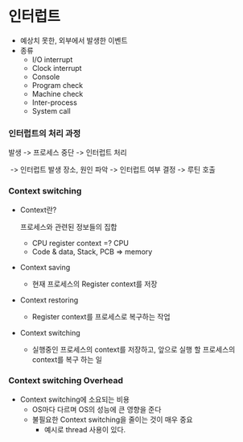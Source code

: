# 인터럽트

* 예상치 못한, 외부에서 발생한 이벤트
* 종류
  * I/O interrupt
  * Clock interrupt
  * Console
  * Program check
  * Machine check
  * Inter-process
  * System call





### 인터럽트의 처리 과정

발생 -> 프로세스 중단 -> 인터럽트 처리

​													-> 인터럽트 발생 장소, 원인 파악 -> 인터럽트 여부 결정 -> 루틴 호출



### Context switching

* Context란?

  프로세스와 관련된 정보들의 집합

  * CPU register context =? CPU
  * Code & data, Stack, PCB => memory

* Context saving
  * 현재 프로세스의 Register context를 저장
* Context restoring
  * Register context를 프로세스로 복구하는 작업
* Context switching
  * 실행중인 프로세스의 context를 저장하고, 앞으로 실행 할 프로세스의 context를 복구 하는 일

### Context switching Overhead

* Context switching에 소요되는 비용
  * OS마다 다르며 OS의 성능에 큰 영향을 준다
  * 불필요한 Context switching을 줄이는 것이 매우 중요
    * 예시로 thread 사용이 있다.